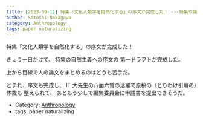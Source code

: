 ```yaml
---
title: [2023-09-11] 特集「文化人類学を自然化する」の序文が完成した！ ---特集や論文集の序文はがらじゃない・・・
author: Satoshi Nakagawa
category: Anthropology
tags: paper naturalizing
---
```


特集「文化人類学を自然化する」の序文が完成した！

きょう一日かけて、
特集の自然主義への序文の
第一ドラフトが完成した。

 上から目線で人の論文をまとめるのはどうも苦手だ。

 とまれ、序文も完成し、
IT 大先生の八面六臂の活躍で原稿の（とりわけ引用の）体裁も
整えられて、
あともう少しで編集委員会に申請書を提出できそうだ。

- Category: [Anthropology](https://merapano.github.io/categories.html#Anthropology)
- tags: paper naturalizing
